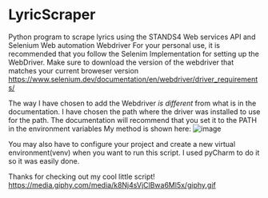 # LyricScraper
Python program to scrape lyrics using the STANDS4 Web services API and Selenium Web automation Webdriver
For your personal use, it is recommended that you follow the  Selenim Implementation for setting up the 
WebDriver. Make sure to download the version of the webdriver that matches your current broweser version
https://www.selenium.dev/documentation/en/webdriver/driver_requirements/


The way I have chosen to add the Webdriver _is different_ from what is in the documentation. I have chosen the path where the driver was installed to use for the path.
The documentation will recommend that you set it to the PATH in the environment variables
My method is shown here: 
![image](https://user-images.githubusercontent.com/18224357/116826353-6d9e0680-ab48-11eb-94b9-e47037db10f3.png)


You may also have to configure your project and create a new virtual environment(venv) when you want to run this script. I used pyCharm to do it so it was easily done.

Thanks for checking out my cool little script!
https://media.giphy.com/media/k8Nj4sVjClBwa6Ml5x/giphy.gif
